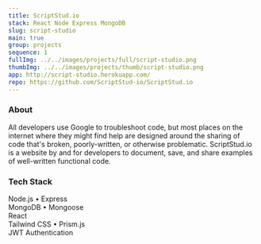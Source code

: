 ```yaml
---
title: ScriptStud.io
stack: React Node Express MongoDB
slug: script-studio
main: true
group: projects
sequence: 1
fullImg: ../../images/projects/full/script-studio.png
thumbImg: ../../images/projects/thumb/script-studio.png
app: http://script-studio.herokuapp.com/
repo: https://github.com/ScriptStud-io/ScriptStud.io
---
```


### About

All developers use Google to troubleshoot code, but most places on the internet where they might find help are designed around the sharing of code that's broken, poorly-written, or otherwise problematic. ScriptStud.io is a website by and for developers to document, save, and share examples of well-written functional code.

### Tech Stack
Node.js • Express  
MongoDB • Mongoose  
React  
Tailwind CSS • Prism.js  
JWT Authentication